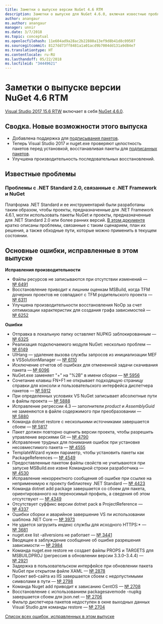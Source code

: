 ```yaml
---
title: Заметки о выпуске версии NuGet 4.6 RTM
description: Заметки о выпуске для NuGet 4.6.0, включая известные проблемы, исправления ошибок, добавленные функции и запросы на изменение структуры.
author: anangaur
ms.author: anangaur
manager: unnir
ms.date: 3/7/2018
ms.topic: conceptual
ms.openlocfilehash: 11e604ad9a28ac2b22880a13ef9d8b41d8c09507
ms.sourcegitcommit: 8127dd73ff8481a1a01acd9b7004dd131a9d84e7
ms.translationtype: HT
ms.contentlocale: ru-RU
ms.lasthandoff: 05/22/2018
ms.locfileid: "34449621"
---
```

# <a name="nuget-46-rtm-release-notes"></a>Заметки о выпуске версии NuGet 4.6 RTM

[Visual Studio 2017 15.6 RTW](https://www.visualstudio.com/news/releasenotes/vs2017-relnotes) включает в себя [NuGet 4.6.0](https://dist.nuget.org/win-x86-commandline/v4.6.0/nuget.exe).

## <a name="summary-whats-new-in-this-release"></a>Сводка. Новые возможности этого выпуска

* Добавлена поддержка для [подписывания пакетов](../create-packages/sign-a-package.md).
* Теперь Visual Studio 2017 и nuget.exe проверяют целостность пакетов перед установкой, восстанавливая пакеты для [подписанных пакетов](../reference/signed-packages-reference.md).
* Улучшена производительность последовательных восстановлений.

## <a name="known-issues"></a>Известные проблемы

### <a name="issues-with-net-standard-20-with-net-framework--nuget"></a>Проблемы с .NET Standard 2.0, связанные с .NET Framework и NuGet 

Платформа .NET Standard и ее инструментарий были разработаны таким образом, чтобы проекты, предназначенные для .NET Framework 4.6.1, могли использовать пакеты NuGet и проекты, предназначенные для .NET Standard 2.0 или более ранних версий. [В этом документе](https://github.com/dotnet/standard/issues/481) кратко описаны проблемы, связанные с таким сценарием, план их решения, а также обходные пути, которые можно применить в текущем состоянии.

## <a name="top-issues-fixed-in-this-release"></a>Основные ошибки, исправленные в этом выпуске

**Исправления производительности**

* Файлы ресурсов не записываются при отсутствии изменений — [№ 6491](https://github.com/NuGet/Home/issues/6491)
* Восстановление приводит к лишним оценкам MSBuild, когда TFM дочерних проектов не совпадают с TFM родительского проекта — [№ 6311](https://github.com/NuGet/Home/issues/6311)
* Улучшена производительности восстановления NoOp за счет оптимизации характеристик для создания графа зависимостей — [№ 6252](https://github.com/NuGet/Home/issues/6252)

**Ошибки**

* Отправка в локальную папку оставляет NUPKG заблокированным — [№ 6325](https://github.com/NuGet/Home/issues/6325)
* Реализация подключаемого модуля NuGet: несколько проблем — [№ 6149](https://github.com/NuGet/Home/issues/6149)
* UIHang — удаление вызова службы запросов из инициализации MEF в VSSolutionManager — [№ 6110](https://github.com/NuGet/Home/issues/6110)
* Исключение отчетов об ошибках для отмененной задачи скачивания пакета — [№ 6096](https://github.com/NuGet/Home/issues/6096)
* NuGet.exe заменяет "+" на "%2B" в имени сборки — [№ 5956](https://github.com/NuGet/Home/issues/5956)
* Сочетание клавиш FN+F1 не открывает подходящую страницу справки для консоли и пользовательского интерфейса диспетчера пакетов — [№ 5912](https://github.com/NuGet/Home/issues/5912)
* При определенных условиях VS NuGet записывает абсолютные пути в файлы проекта — [№ 5888](https://github.com/NuGet/Home/issues/5888)
* Исправление регрессии 4.3 — заполнители $product$ и $AssemblyGuid$ не заменяются в файле содержимого при преобразовании — [№ 5880](https://github.com/NuGet/Home/issues/5880)
* Команда dotnet restore с несколькими источниками завершается сбоем — [№ 5817](https://github.com/NuGet/Home/issues/5817)
* Пакет должен повторно оценить версии проекта, чтобы разрешить управление версиями Git — [№ 4790](https://github.com/NuGet/Home/issues/4790)
* Исправление трудных для понимания ошибок при установке несовместимого пакета — [№ 4555](https://github.com/NuGet/Home/issues/4555)
* TemplateWizard нужен параметр, чтобы установить пакеты как PackageReferences — [№ 4549](https://github.com/NuGet/Home/issues/4549)
* Предоставленные пакетом файлы свойств не учитываются при запуске MSBuild.exe извне Командной строки разработчика — [№ 4530](https://github.com/NuGet/Home/issues/4530)
* Исправление некорректного сообщения об ошибке при ссылке на неприменимую к проекту библиотеку .NET Standard — [№ 4423](https://github.com/NuGet/Home/issues/4423)
* Команда dotnet add package завершается со сбоем для пакета, ориентированного на переносимый профиль, а сведения об этом отсутствуют — [№ 4349](https://github.com/NuGet/Home/issues/4349)
* Отсутствует суффикс версии dotnet pack в ProjectReference — [№ 4337](https://github.com/NuGet/Home/issues/4337)
* Ошибки сборки и аварийное завершение VS пи использовании шаблона .NET Core — [№ 3973](https://github.com/NuGet/Home/issues/3973)
* Не удается загрузить индекс службы для исходного HTTPS:* — [№ 3681](https://github.com/NuGet/Home/issues/3681)
* nuget.exe list -allversions не работает — [№ 3441](https://github.com/NuGet/Home/issues/3441)
* Вводящее в заблуждение сообщение об ошибке разрешения зависимости — [№ 2984](https://github.com/NuGet/Home/issues/2984)
* Команда nuget.exe restore не создает файлы PROPS и TARGETS для MSBUILDPROJ (регрессия в обновлении версии 3.3.0–3.4.4) — [№ 2921](https://github.com/NuGet/Home/issues/2921)
* Задержка в пользовательском интерфейсе при обновлении пакета NuGet при открытом файле XAML — [№ 2878](https://github.com/NuGet/Home/issues/2878)
* Проект веб-сайта из IIS завершается сбоем с недопустимыми символами в пути — [№ 2798](https://github.com/NuGet/Home/issues/2798)
* Команда Nuget add приводит к зависанию CentOS — [№ 2708](https://github.com/NuGet/Home/issues/2708)
* Восстановление с использованием packagesavemode -nupkg завершается сбоем для json.net — [№ 2706](https://github.com/NuGet/Home/issues/2706)
* Фильтр диспетчера пакетов недоступен в окне выходных данных Visual Studio для команды restore — [№ 2704](https://github.com/NuGet/Home/issues/2704)

[Список всех ошибок, исправленных в этом выпуске](https://github.com/NuGet/Home/issues?q=is%3Aissue+is%3Aclosed+milestone%3A%224.6")
